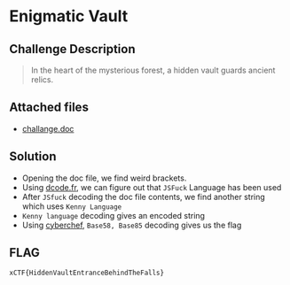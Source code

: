 # Enigmatic Vault

## Challenge Description
> In the heart of the mysterious forest, a hidden vault guards ancient relics.

## Attached files
* [challange.doc](./challange.doc)

## Solution
* Opening the doc file, we find weird brackets.
* Using [dcode.fr](https://www.dcode.fr/cipher-identifier), we can figure out that `JSFuck` Language has been used
* After `JSfuck` decoding the doc file contents, we find another string which uses `Kenny Language`
* `Kenny language` decoding gives an encoded string
* Using [cyberchef](https://gchq.github.io/CyberChef/#recipe=From_Base58('123456789ABCDEFGHJKLMNPQRSTUVWXYZabcdefghijkmnopqrstuvwxyz',false)From_Base85('!-u',true,'z')&input=Q1l5bnhxZHN0akd0V1BYWkJIeU1tR2EzSGk3VGZBMTFWV2tKM2FqWGE2YW5yYkVGVjNhekhGaEFOc1pXNG5kSFpMdQ), `Base58, Base85` decoding gives us the flag

## FLAG
```
xCTF{HiddenVaultEntranceBehindTheFalls}
```



